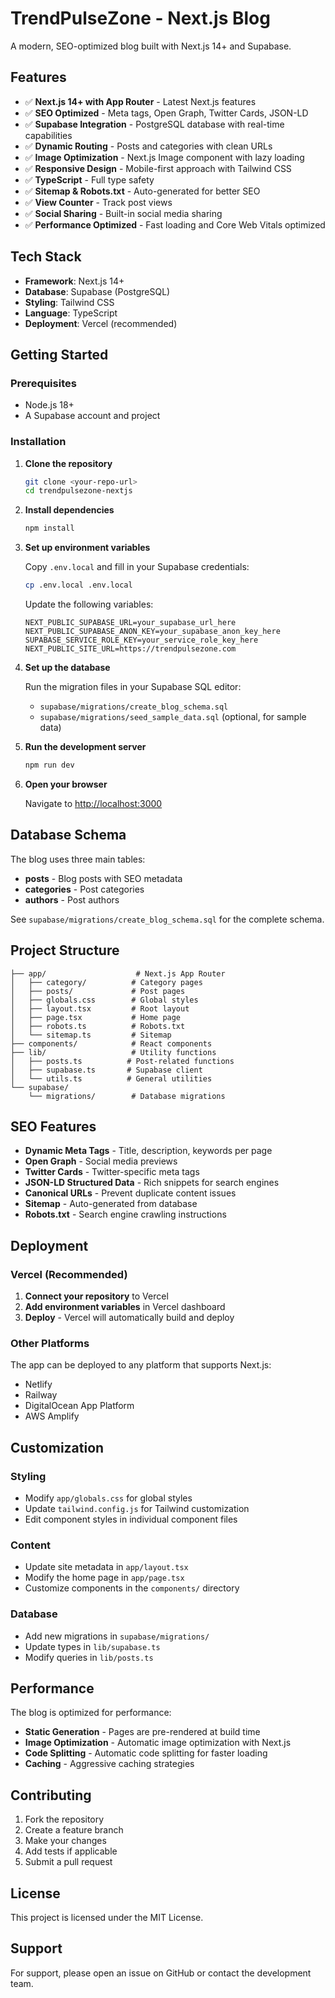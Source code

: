 # TrendPulseZone - Next.js Blog

A modern, SEO-optimized blog built with Next.js 14+ and Supabase.

## Features

- ✅ **Next.js 14+ with App Router** - Latest Next.js features
- ✅ **SEO Optimized** - Meta tags, Open Graph, Twitter Cards, JSON-LD
- ✅ **Supabase Integration** - PostgreSQL database with real-time capabilities
- ✅ **Dynamic Routing** - Posts and categories with clean URLs
- ✅ **Image Optimization** - Next.js Image component with lazy loading
- ✅ **Responsive Design** - Mobile-first approach with Tailwind CSS
- ✅ **TypeScript** - Full type safety
- ✅ **Sitemap & Robots.txt** - Auto-generated for better SEO
- ✅ **View Counter** - Track post views
- ✅ **Social Sharing** - Built-in social media sharing
- ✅ **Performance Optimized** - Fast loading and Core Web Vitals optimized

## Tech Stack

- **Framework**: Next.js 14+
- **Database**: Supabase (PostgreSQL)
- **Styling**: Tailwind CSS
- **Language**: TypeScript
- **Deployment**: Vercel (recommended)

## Getting Started

### Prerequisites

- Node.js 18+ 
- A Supabase account and project

### Installation

1. **Clone the repository**
   ```bash
   git clone <your-repo-url>
   cd trendpulsezone-nextjs
   ```

2. **Install dependencies**
   ```bash
   npm install
   ```

3. **Set up environment variables**
   
   Copy `.env.local` and fill in your Supabase credentials:
   ```bash
   cp .env.local .env.local
   ```
   
   Update the following variables:
   ```env
   NEXT_PUBLIC_SUPABASE_URL=your_supabase_url_here
   NEXT_PUBLIC_SUPABASE_ANON_KEY=your_supabase_anon_key_here
   SUPABASE_SERVICE_ROLE_KEY=your_service_role_key_here
   NEXT_PUBLIC_SITE_URL=https://trendpulsezone.com
   ```

4. **Set up the database**
   
   Run the migration files in your Supabase SQL editor:
   - `supabase/migrations/create_blog_schema.sql`
   - `supabase/migrations/seed_sample_data.sql` (optional, for sample data)

5. **Run the development server**
   ```bash
   npm run dev
   ```

6. **Open your browser**
   
   Navigate to [http://localhost:3000](http://localhost:3000)

## Database Schema

The blog uses three main tables:

- **posts** - Blog posts with SEO metadata
- **categories** - Post categories
- **authors** - Post authors

See `supabase/migrations/create_blog_schema.sql` for the complete schema.

## Project Structure

```
├── app/                    # Next.js App Router
│   ├── category/          # Category pages
│   ├── posts/             # Post pages
│   ├── globals.css        # Global styles
│   ├── layout.tsx         # Root layout
│   ├── page.tsx           # Home page
│   ├── robots.ts          # Robots.txt
│   └── sitemap.ts         # Sitemap
├── components/            # React components
├── lib/                   # Utility functions
│   ├── posts.ts          # Post-related functions
│   ├── supabase.ts       # Supabase client
│   └── utils.ts          # General utilities
└── supabase/
    └── migrations/        # Database migrations
```

## SEO Features

- **Dynamic Meta Tags** - Title, description, keywords per page
- **Open Graph** - Social media previews
- **Twitter Cards** - Twitter-specific meta tags
- **JSON-LD Structured Data** - Rich snippets for search engines
- **Canonical URLs** - Prevent duplicate content issues
- **Sitemap** - Auto-generated from database
- **Robots.txt** - Search engine crawling instructions

## Deployment

### Vercel (Recommended)

1. **Connect your repository** to Vercel
2. **Add environment variables** in Vercel dashboard
3. **Deploy** - Vercel will automatically build and deploy

### Other Platforms

The app can be deployed to any platform that supports Next.js:
- Netlify
- Railway
- DigitalOcean App Platform
- AWS Amplify

## Customization

### Styling
- Modify `app/globals.css` for global styles
- Update `tailwind.config.js` for Tailwind customization
- Edit component styles in individual component files

### Content
- Update site metadata in `app/layout.tsx`
- Modify the home page in `app/page.tsx`
- Customize components in the `components/` directory

### Database
- Add new migrations in `supabase/migrations/`
- Update types in `lib/supabase.ts`
- Modify queries in `lib/posts.ts`

## Performance

The blog is optimized for performance:
- **Static Generation** - Pages are pre-rendered at build time
- **Image Optimization** - Automatic image optimization with Next.js
- **Code Splitting** - Automatic code splitting for faster loading
- **Caching** - Aggressive caching strategies

## Contributing

1. Fork the repository
2. Create a feature branch
3. Make your changes
4. Add tests if applicable
5. Submit a pull request

## License

This project is licensed under the MIT License.

## Support

For support, please open an issue on GitHub or contact the development team.